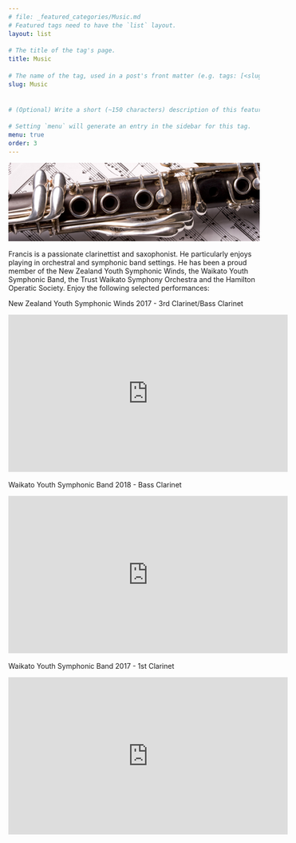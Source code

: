 ```yaml
---
# file: _featured_categories/Music.md
# Featured tags need to have the `list` layout.
layout: list

# The title of the tag's page.
title: Music

# The name of the tag, used in a post's front matter (e.g. tags: [<slug>]).
slug: Music


# (Optional) Write a short (~150 characters) description of this featured tag.

# Setting `menu` will generate an entry in the sidebar for this tag.
menu: true
order: 3
---
```

![image blackboard banner here](/assets/img/clarinet-header.jpg)
 
Francis is a passionate clarinettist and saxophonist. He particularly enjoys playing in orchestral and symphonic band settings. He has been a proud member of the New Zealand Youth Symphonic Winds, the Waikato Youth Symphonic Band, the Trust Waikato Symphony Orchestra and the Hamilton Operatic Society.
Enjoy the following selected performances:

New Zealand Youth Symphonic Winds 2017 - 3rd Clarinet/Bass Clarinet
<iframe width="560" height="315" src="https://www.youtube.com/embed/dFn6qLjhEcE" frameborder="0" allow="accelerometer; autoplay; encrypted-media; gyroscope; picture-in-picture" allowfullscreen></iframe>

Waikato Youth Symphonic Band 2018 - Bass Clarinet
<iframe width="560" height="315" src="https://www.youtube.com/embed/9Wrx0HmLXgg?start=70" frameborder="0" allow="accelerometer; autoplay; encrypted-media; gyroscope; picture-in-picture" allowfullscreen></iframe>

Waikato Youth Symphonic Band 2017 - 1st Clarinet
<iframe src="https://www.facebook.com/plugins/video.php?href=https%3A%2F%2Fwww.facebook.com%2FWaikatoYouth%2Fvideos%2F1294911183952645%2F&show_text=0&width=560" width="560" height="315" style="border:none;overflow:hidden" scrolling="no" frameborder="0" allowTransparency="true" allowFullScreen="true"></iframe>
